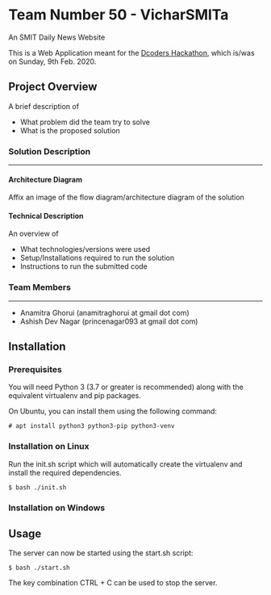# Team Number 50 - VicharSMITa
An SMIT Daily News Website

This is a Web Application meant for the [Dcoders Hackathon](https://dcoders.info/hackathon), which is/was on Sunday, 9th Feb. 2020.

## Project Overview

A brief description of 
* What problem did the team try to solve
* What is the proposed solution

### Solution Description
----------------------------------

#### Architecture Diagram

Affix an image of the flow diagram/architecture diagram of the solution

#### Technical Description

An overview of 
* What technologies/versions were used
* Setup/Installations required to run the solution
* Instructions to run the submitted code

### Team Members
----------------------------------

* Anamitra Ghorui (anamitraghorui at gmail dot com)
* Ashish Dev Nagar (princenagar093 at gmail dot com)


## Installation

### Prerequisites
You will need Python 3 (3.7 or greater is recommended) along with the equivalent virtualenv and pip packages.

On Ubuntu, you can install them using the following command:
```
# apt install python3 python3-pip python3-venv
```

### Installation on Linux
Run the init.sh script which will automatically create the virtualenv and install the required dependencies.
```
$ bash ./init.sh
```

### Installation on Windows

## Usage
The server can now be started using the start.sh script:
```
$ bash ./start.sh
```
The key combination CTRL + C can be used to stop the server.
